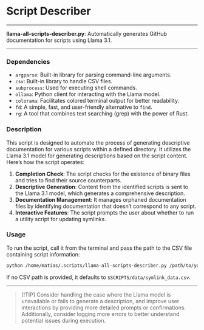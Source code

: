 # Script Describer

---

**llama-all-scripts-describer.py**: Automatically generates GitHub documentation for scripts using Llama 3.1.

---

### Dependencies

- `argparse`: Built-in library for parsing command-line arguments.
- `csv`: Built-in library to handle CSV files.
- `subprocess`: Used for executing shell commands.
- `ollama`: Python client for interacting with the Llama model.
- `colorama`: Facilitates colored terminal output for better readability.
- `fd`: A simple, fast, and user-friendly alternative to `find`.
- `rg`: A tool that combines text searching (grep) with the power of Rust.

### Description

This script is designed to automate the process of generating descriptive documentation for various scripts within a defined directory. It utilizes the Llama 3.1 model for generating descriptions based on the script content. Here’s how the script operates:

1. **Completion Check**: The script checks for the existence of binary files and tries to find their source counterparts.
2. **Descriptive Generation**: Content from the identified scripts is sent to the Llama 3.1 model, which generates a comprehensive description.
3. **Documentation Management**: It manages orphaned documentation files by identifying documentation that doesn’t correspond to any script.
4. **Interactive Features**: The script prompts the user about whether to run a utility script for updating symlinks.

### Usage

To run the script, call it from the terminal and pass the path to the CSV file containing script information:
```bash
python /home/matias/.scripts/llama-all-scripts-describer.py /path/to/your.csv
```
If no CSV path is provided, it defaults to `$SCRIPTS/data/symlink_data.csv`.

---

> [!TIP] Consider handling the case where the Llama model is unavailable or fails to generate a description, and improve user interactions by providing more detailed prompts or confirmations. Additionally, consider logging more errors to better understand potential issues during execution.
